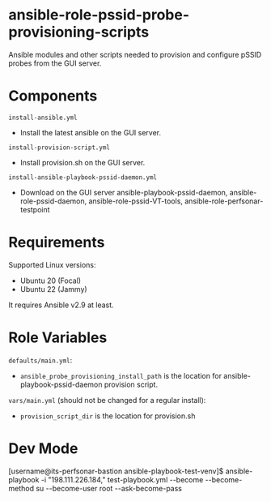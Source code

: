 # ansible-role-pssid-probe-provisioning-scripts
Ansible modules and other scripts needed to provision and configure pSSID probes from the GUI server.

# Components
`install-ansible.yml`
- Install the latest ansible on the GUI server. 

`install-provision-script.yml`
- Install provision.sh on the GUI server. 

`install-ansible-playbook-pssid-daemon.yml`
- Download on the GUI server ansible-playbook-pssid-daemon, ansible-role-pssid-daemon, ansible-role-pssid-VT-tools, ansible-role-perfsonar-testpoint

# Requirements
Supported Linux versions:
* Ubuntu 20 (Focal)
* Ubuntu 22 (Jammy)

It requires Ansible v2.9 at least.

# Role Variables
`defaults/main.yml`:
- `ansible_probe_provisioning_install_path` is the location for ansible-playbook-pssid-daemon provision script. 

`vars/main.yml` (should not be changed for a regular install):
- `provision_script_dir` is the location for provision.sh 

# Dev Mode
[username@its-perfsonar-bastion ansible-playbook-test-venv]$ ansible-playbook -i "198.111.226.184," test-playbook.yml --become   --become-method su   --become-user root   --ask-become-pass

